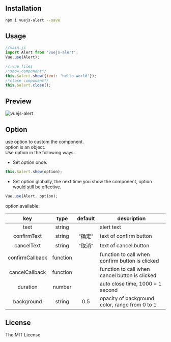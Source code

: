 #

## Installation

```bash
npm i vuejs-alert --save
```

## Usage

```javascript
//main.js
import Alert from 'vuejs-alert';
Vue.use(Alert);

//.vue files
/*show component*/
this.$alert.show({text: 'hello world'});
/*close component*/
this.$alert.close();
```

## Preview

![vuejs-alert](http://thyrsi.com/t6/638/1545384149x2890173753.png)

## Option

use option to custom the component.  
option is an object.  
Use option in the following ways:  

- Set option once.

```javascript
this.$alert.show(option);
```

- Set option globally, the next time you show the component, option would still be effective.  

```javascript
Vue.use(Alert, option);
```

option available:

| key | type | default | description |
| :-: | :-: | :-: | ------ |
| text | string |  | alert text |
| confirmText | string | "确定" | text of confirm button |
| cancelText | string | "取消" | text of cancel button |
| confirmCallback | function |  | function to call when confirm button is clicked |
| cancelCallback | function |  | function to call when cancel button is clicked |
| duration | number |  | auto close time, 1000 = 1 second |
| background | string | 0.5 | opacity of background color, range from 0 to 1|

## License

The MIT License